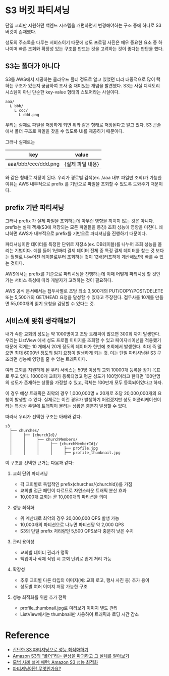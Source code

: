 # S3 버킷 파티셔닝

단일 교회만 지원하던 백엔드 시스템을 개편하면서 변경해야하는 구조 중에 하나로 S3 버킷이 존재했다. 

성도의 주소록을 다루는 서비스이기 때문에 성도 프로필 사진은 매우 중요한 요소 중 하나이며 빠른 조회와 확장성 있는 구조를 만드는 것을 고려하는 것이 좋다는 판단을 했다. 

## S3는 폴더가 아니다

S3를 AWS에서 제공하는 클라우드 폴더 정도로 알고 있었던 터라 대중적으로 많이 택하는 구조가 있는지 궁금하여 조사 중 재미있는 개념을 발견했다. S3는 사실 디렉토리 시스템이 아닌 단순한 key-value 형태의 스토어라는 사실이다. 

```
aaa/
  L bbb/
    L ccc/
      L ddd.png
```
우리는 실제로 파일을 저장하게 되면 위와 같은 형태로 저장된다고 알고 있다. S3 콘솔에서 폴더 구조로 파일을 찾을 수 있도록 UI를 제공하기 때문이다. 

그러나 실제로는 

| key | value |
|-----|-------|
| aaa/bbb/ccc/ddd.png | {실제 파일 내용} |

와 같은 형태로 저장이 된다. 우리가 경로별 검색(ex. /aaa 내부 파일만 조회)가 가능한 이유는 AWS 내부적으로 prefix 를 기반으로 파일을 조회할 수 있도록 도와주기 때문이다. 

## prefix 기반 파티셔닝 

그러나 prefix 가 실제 파일을 조회하는데 아무런 영향을 끼치지 않는 것은 아니다. prefix는 실제 객체(S3에 저장되는 모든 파일들을 통칭) 조회 성능에 영향을 미친다. 왜냐하면 AWS가 내부적으로 prefix를 기반으로 파티셔닝을 진행하기 때문이다. 

파티셔닝이란 데이터를 특정한 단위로 저장소(ex. DB테이블)를 나누어 조회 성능을 올리는 기법이다. 예를 들어 1년짜리 결제 데이터 전체 중 특정 결제 데이터를 찾는 것 보다는 월별로 나누어진 테이블로부터 조회하는 것이 12배(러프하게 계산해보면) 빠를 수 있는 것이다. 

AWS에서는 prefix를 기준으로 파티셔닝을 진행하는데 이때 어떻게 파티셔닝 할 것인가는 서비스 특성에 따라 개발자가 고려하는 것이 필요하다. 

AWS 공식 문서에서는 접두사별로 초당 최소 3,500개의 PUT/COPY/POST/DELETE 또는 5,500개의 GET/HEAD 요청을 달성할 수 있다고 주장한다. 접두사를 10개를 만들면 55,000개의 읽기 요청을 감당할 수 있다는 것. 

## 서비스에 맞춰 생각해보기 

내가 속한 교회의 성도는 약 1000명이고 초당 트래픽이 많으면 300회 까지 발생한다. 우리는 ListView 에서 성도 프로필 이미지를 조회할 수 있고 페이지네이션을 적용했기 때문에 적게는 10 개에서 20개 정도의 데이터가 한번에 조회에서 발생한다. 최대 즉 많으면 최대 6000번 정도의 읽기 요청이 발생하게 되는 것. 이는 단일 파티셔닝된 S3 구조라면 성능에 영향을 줄 수 있는 트래픽이다. 

여러 교회를 지원하게 된 우리 서비스는 50명 이상의 교회 10000개 등록을 장기 목표로 두고 있다. 10000개 교회가 등록되었고 평균 성도가 100명이라고 한다면 100만명의 성도가 존재하는 상황을 가정할 수 있고, 객체는 100만개 모두 등록되어있다고 하자. 

이 경우 예상 트래픽은 최악의 경우 1,000,000명 × 20개로 초당 20,000,000개의 요청이 발생할 수 있다. 실제로는 이런 경우가 발생하기 어렵겠지만 성도 어플리케이션이라는 특성상 주일에 트래픽이 몰리는 상황은 충분히 발생할 수 있다. 

따라서 우리가 선택한 구조는 아래와 같다. 

```
s3
  ├── churches/
  │     ├── {churchId}/
  │     │     ├── churchMembers/
  │     │     │     ├── {churchMemberId}/
  │     │     │     │     ├── profile.jpg
  │     │     │     │     ├── profile_thumbnail.jpg
```

이 구조를 선택한 근거는 다음과 같다:

1. 교회 단위 파티셔닝
   - 각 교회별로 독립적인 prefix(churches/{churchId})를 가짐
   - 교회별 접근 패턴이 다르므로 자연스러운 트래픽 분산 효과
   - 10,000개 교회는 곧 10,000개의 파티션을 의미

2. 성능 최적화
   - 위 계산대로 최악의 경우 20,000,000 QPS 발생 가능
   - 10,000개의 파티션으로 나누면 파티션당 약 2,000 QPS
   - S3의 단일 prefix 처리량인 5,500 QPS보다 충분히 낮은 수치

3. 관리 용이성
   - 교회별 데이터 관리가 명확
   - 백업이나 삭제 작업 시 교회 단위로 쉽게 처리 가능

4. 확장성
   - 추후 교회별 다른 타입의 이미지(예: 교회 로고, 행사 사진 등) 추가 용이
   - 성도별 여러 이미지 저장 가능한 구조

5. 성능 최적화를 위한 추가 전략
   - profile_thumbnail.jpg로 미리보기 이미지 별도 관리
   - ListView에서는 thumbnail만 사용하여 트래픽과 로딩 시간 감소


# Reference
* [간단한 S3 파티셔닝으로 성능 최적화하기](https://ottl-seo.tistory.com/205)
* [Amazon S3의 “폴더”라는 환상을 파괴하고 그 실체를 알아보기](https://dev.classmethod.jp/articles/amazon-s3-folder-kr/)
* [모범 사례 설계 패턴: Amazon S3 성능 최적화](https://docs.aws.amazon.com/ko_kr/AmazonS3/latest/userguide/optimizing-performance.html)
* [파티셔닝이란 무엇인가요?](https://docs.aws.amazon.com/ko_kr/athena/latest/ug/ctas-partitioning-and-bucketing-what-is-partitioning.html)
